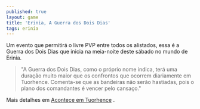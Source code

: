 ```yaml
---
published: true
layout: game
title: 'Erinia, A Guerra dos Dois Dias'
tags: erinia
---
```

Um evento que permitirá o livre PVP entre todos os alistados, essa é a Guerra dos Dois Dias que inicia na meia-noite deste sábado no mundo de Erinia.

> "A Guerra dos Dois Dias, como o próprio nome indica, terá uma duração muito maior que os confrontos que ocorrem diariamente em Tuorhence. Comenta-se que as bandeiras não serão hastiadas, pois o plano dos comandantes é vencer pelo cansaço."

Mais detalhes em <a href="http://www.ignisgames.com.br/erinia/comunidade/acont_dia-a-dia.php" target="_blank">Acontece em Tuorhence</a>
.